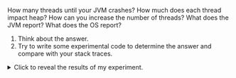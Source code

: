 How many threads until your JVM crashes?
How much does each thread impact heap?
How can you increase the number of threads?
What does the JVM report?
What does the OS report?

1. Think about the answer.
2. Try to write some experimental code to determine the answer and compare with
   your stack traces.

<details>
<summary>Click to reveal the results of my experiment.</summary>

I put together a program that creates threads and starts them, printing out the number of threads so far to standard out forever.
Eventually it will hit some bottleneck and fail.
I wrapped a bash script around it to let me modify the stack and heap size.

```
./run.sh 1M 10M 10000
...
4072
4073
4074
[0.533s][warning][os,thread] Failed to start thread - pthread_create failed (EAGAIN) for attributes: stacksize: 1024k, guardsize: 4k, detached.
Exception in thread "main" java.lang.OutOfMemoryError: unable to create native thread: possibly out of memory or process/resource limits reached
        at java.base/java.lang.Thread.start0(Native Method)
        at java.base/java.lang.Thread.start(Thread.java:800)
        at Main.main(Main.java:16)
```

Looks like I can create 4,000 threads before my JVM crashes!
It looks like heap is unrelated.
I set the heap to 10MB but gave the stack 1MB of memory.
If the resources consumed threads were allocated on the heap, then I expect to only be able to create about 100 threads.
As a result, we know that Java creates the threads off heap and the heap has no effect.

How can you increase the number of threads?
Each thread comes with its own stack to keep track of the call stack.
Lets check if increase the stack size reduces the number of threads we can create.
```
./run.sh 2M 10M 10000
...
4072
4073
4074
[0.566s][warning][os,thread] Failed to start thread - pthread_create failed (EAGAIN) for attributes: stacksize: 2048k, guardsize: 4k, detached.
Exception in thread "main" java.lang.OutOfMemoryError: unable to create native thread: possibly out of memory or process/resource limits reached
        at java.base/java.lang.Thread.start0(Native Method)
        at java.base/java.lang.Thread.start(Thread.java:800)
        at Main.main(Main.java:16)
```
Again 4000?
I did not expect this.

```
./run.sh 256M 10M 10000
4072
4073
4074
[0.566s][warning][os,thread] Failed to start thread - pthread_create failed (EAGAIN) for attributes: stacksize: 2048k, guardsize: 4k, detached.
Exception in thread "main" java.lang.OutOfMemoryError: unable to create native thread: possibly out of memory or process/resource limits reached
        at java.base/java.lang.Thread.start0(Native Method)
        at java.base/java.lang.Thread.start(Thread.java:800)
        at Main.main(Main.java:16)
```
Still 4000?
How am I allocating 1 TB of memory?
My laptop only has 16GB.

What does the JVM report when we're creating this mess?
```
TODO
```

What does the OS report when we're creating this mess?
```
TODO
```

</details>

